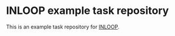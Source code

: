 # INLOOP example task repository

This is an example task repository for [INLOOP](https://github.com/st-tu-dresden/inloop).
